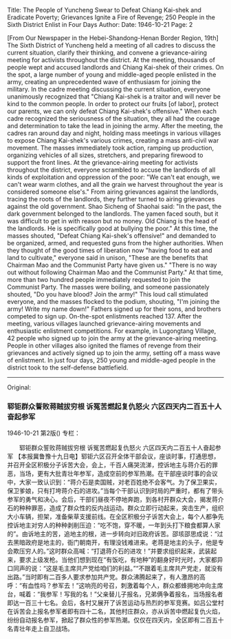 Title: The People of Yuncheng Swear to Defeat Chiang Kai-shek and Eradicate Poverty; Grievances Ignite a Fire of Revenge; 250 People in the Sixth District Enlist in Four Days
Author:
Date: 1946-10-21
Page: 2

[From Our Newspaper in the Hebei-Shandong-Henan Border Region, 19th] The Sixth District of Yuncheng held a meeting of all cadres to discuss the current situation, clarify their thinking, and convene a grievance-airing meeting for activists throughout the district. At the meeting, thousands of people wept and accused landlords and Chiang Kai-shek of their crimes. On the spot, a large number of young and middle-aged people enlisted in the army, creating an unprecedented wave of enthusiasm for joining the military. In the cadre meeting discussing the current situation, everyone unanimously recognized that "Chiang Kai-shek is a traitor and will never be kind to the common people. In order to protect our fruits [of labor], protect our parents, we can only defeat Chiang Kai-shek's offensive." When each cadre recognized the seriousness of the situation, they all had the courage and determination to take the lead in joining the army. After the meeting, the cadres ran around day and night, holding mass meetings in various villages to expose Chiang Kai-shek's various crimes, creating a mass anti-civil war movement. The masses immediately took action, ramping up production, organizing vehicles of all sizes, stretchers, and preparing firewood to support the front lines. At the grievance-airing meeting for activists throughout the district, everyone scrambled to accuse the landlords of all kinds of exploitation and oppression of the poor: "We can't eat enough, we can't wear warm clothes, and all the grain we harvest throughout the year is considered someone else's." From airing grievances against the landlords, tracing the roots of the landlords, they further turned to airing grievances against the old government. Shao Sicheng of Shaohai said: "In the past, the dark government belonged to the landlords. The yamen faced south, but it was difficult to get in with reason but no money. Old Chiang is the head of the landlords. He is specifically good at bullying the poor." At this time, the masses shouted, "Defeat Chiang Kai-shek's offensive!" and demanded to be organized, armed, and requested guns from the higher authorities. When they thought of the good times of liberation now "having food to eat and land to cultivate," everyone said in unison, "These are the benefits that Chairman Mao and the Communist Party have given us." "There is no way out without following Chairman Mao and the Communist Party." At that time, more than two hundred people immediately requested to join the Communist Party. The masses were boiling, and someone passionately shouted, "Do you have blood? Join the army!" This loud call stimulated everyone, and the masses flocked to the podium, shouting, "I'm joining the army! Write my name down!" Fathers signed up for their sons, and brothers competed to sign up. On-the-spot enlistments reached 137. After the meeting, various villages launched grievance-airing movements and enthusiastic enlistment competitions. For example, in Lugongtang Village, 42 people who signed up to join the army at the grievance-airing meeting. People in other villages also ignited the flames of revenge from their grievances and actively signed up to join the army, setting off a mass wave of enlistment. In just four days, 250 young and middle-aged people in the district took to the self-defense battlefield.



<hr /> 

Original: 


### 郓钜群众誓败蒋贼拔穷根  诉冤苦燃起复仇怒火  六区四天内二百五十人奋起参军

1946-10-21
第2版()
专栏：

　　郓钜群众誓败蒋贼拔穷根
    诉冤苦燃起复仇怒火
    六区四天内二百五十人奋起参军
    【本报冀鲁豫十九日电】郓钜六区召开全体干部会议，座谈时事，打通思想，并召开全区积极分子诉苦大会，会上，千百人痛哭流涕，控诉地主与蒋介石的罪恶，当场，更有大批青壮年参军，造成空前的参军热潮。在干部座谈时事的会议中，大家一致认识到：“蒋介石是卖国贼，对老百姓绝不会客气。为了保卫果实，保卫爹娘，只有打垮蒋介石的进攻。”当每个干部认识到时局的严重时，都有了带头参军的勇气和决心。会后，干部们昼夜不停地奔跑，到各村开群众大会，揭发蒋介石的种种罪恶，造成了群众性的反内战运动。群众立即行动起来，突击生产，组织大小车辆，担架，准备柴草支援前线。在全区积极分子诉苦大会上，每个人都争先控诉地主对穷人的种种剥削压迫：“吃不饱，穿不暖，一年到头打下粮食都算人家的”。由诉地主的苦，追地主的根，进一步转向对旧政府诉苦。邵垓邵思成说：“过去黑暗政府是地主的，衙门朝南开，有理没钱难进来。老蒋是地主的头子，他是专会欺压穷人的。”这时群众高喊：“打退蒋介石的进攻！”并要求组织起来，武装起来，要求上级发枪。当他们想到现在“有饭吃，有地种”的翻身好时光时，大家都异口同声的说：“这是毛主席共产党给咱们的利益。”“不跟着毛主席共产党走，就没有出路。”当时即有二百多人要求参加共产党。群众沸腾起来了，有人激昂的高呼：“有血性吗？参军去！”这响亮的号召，刺激着每个人，群众都蜂拥地冲向主席台，喊着：“我参军！写我的名！”父亲替儿子报名，兄弟俩争着报名，当场报名者即达一百三十七名。会后，各村又展开了诉苦运动与热烈的参军竞赛。如吕公堂村在诉苦会上报名参军者即有四十二名，其他村庄群众，亦从诉苦中燃起复仇火焰，纷纷自动报名参军，掀起了群众性的参军热潮。仅仅在四天内，全区即有二百五十名青壮年走上自卫战场。
